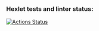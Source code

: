 ### Hexlet tests and linter status:
[![Actions Status](https://github.com/NickRyabinin/php-project-48/workflows/hexlet-check/badge.svg)](https://github.com/NickRyabinin/php-project-48/actions)
